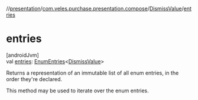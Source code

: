 //[presentation](../../../index.md)/[com.veles.purchase.presentation.compose](../index.md)/[DismissValue](index.md)/[entries](entries.md)

# entries

[androidJvm]\
val [entries](entries.md): [EnumEntries](https://kotlinlang.org/api/latest/jvm/stdlib/kotlin.enums/-enum-entries/index.html)&lt;[DismissValue](index.md)&gt;

Returns a representation of an immutable list of all enum entries, in the order they're declared.

This method may be used to iterate over the enum entries.
